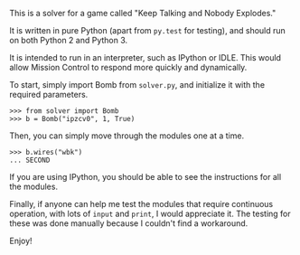This is a solver for a game called "Keep Talking and Nobody Explodes."

It is written in pure Python (apart from `py.test` for testing), and should run on both Python 2 and Python 3.

It is intended to run in an interpreter, such as IPython or IDLE. This would allow Mission Control to respond more quickly and dynamically.

To start, simply import Bomb from `solver.py`, and initialize it with the required parameters.

    >>> from solver import Bomb
    >>> b = Bomb("ipzcv0", 1, True)

Then, you can simply move through the modules one at a time.

    >>> b.wires("wbk")
    ... SECOND

If you are using IPython, you should be able to see the instructions for all the modules.

Finally, if anyone can help me test the modules that require continuous operation, with lots of `input` and `print`, I would appreciate it. The testing for these was done manually because I couldn't find a workaround.

Enjoy!
